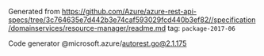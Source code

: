 Generated from https://github.com/Azure/azure-rest-api-specs/tree/3c764635e7d442b3e74caf593029fcd440b3ef82//specification/domainservices/resource-manager/readme.md tag: `package-2017-06`

Code generator @microsoft.azure/autorest.go@2.1.175


